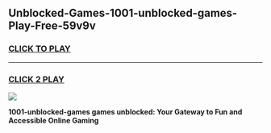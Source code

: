 
## Unblocked-Games-1001-unblocked-games-Play-Free-59v9v
<h3>
<a href="https://premium76.site?title=1001-unblocked-games&ref=23A">CLICK TO PLAY</a></h3>
<hr>

<h3>
<a href="https://premium76.site?title=1001-unblocked-games&ref=23A">CLICK 2 PLAY</a>
  
</h3>

<a href="https://premium76.site?title=1001-unblocked-games&ref=23A"><img src="https://clearcache.store/games.png"></a>


**1001-unblocked-games games unblocked: Your Gateway to Fun and Accessible Online Gaming**
